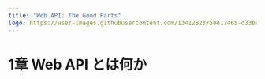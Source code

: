 ```yaml
---
title: "Web API: The Good Parts"
logo: https://user-images.githubusercontent.com/13412823/50417465-d33ba300-0869-11e9-9a43-3cec04ed70f7.jpg
---
```


# 1章 Web API とは何か
